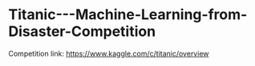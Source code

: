 # Titanic---Machine-Learning-from-Disaster-Competition
Competition link: https://www.kaggle.com/c/titanic/overview